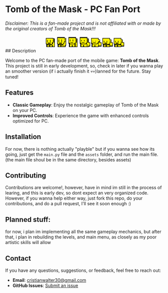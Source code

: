 # Tomb of the Mask - PC Fan Port
*Disclaimer: This is a fan-made project and is not affiliated with or made by the original creators of Tomb of the Mask!!!*

<div style="text-align: center;">

<img src="assets/char/mainsheet_tom.png" alt="Tomb of the Mask" style="width: 50%;" />
</div>
## Description

Welcome to the PC fan-made port of the mobile game: **Tomb of the Mask**. This project is still in early development, so, check in later if you wanna play an smoother version (if i actually finish it 💀💀)lanned for the future. Stay tuned!

## Features

- **Classic Gameplay**: Enjoy the nostalgic gameplay of Tomb of the Mask on your PC.
- **Improved Controls**: Experience the game with enhanced controls optimized for PC.

## Installation

For now, there is nothing actually "playble" but if you wanna see how its going, just get the `main.py` file and the `assets` folder, and run the main file. (the main file shoul be in the same directory, besides assets)

## Contributing

Contributions are welcome!, however, have in mind im still in the process of learing, and this is early dev, so dont expect an very organized code. However, if you wanna help either way, just fork this repo, do your contributions, and do a pull request, I'll see it soon enough :)

## Planned stuff:
for now, i plan im implementing all the same gameplay mechanics, but after that, i plan in rebuilding the levels, and main menu, as closely as my poor artistic skills will allow

## Contact

If you have any questions, suggestions, or feedback, feel free to reach out:

- **Email**: [cristianwalter30@gmail.com](mailto:cristianwalter30@gail.com)
- **GitHub Issues**: [Submit an issue](https://github.com/cris-ctrl/TotM/issues)
